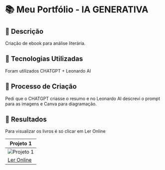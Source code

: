 <h1> 📚 Meu Portfólio - IA GENERATIVA </h1>

## 🌸 Descrição
Criação de ebook para análise literária.

## 🌸 Tecnologias Utilizadas
Foram utilizados CHATGPT + Leonardo AI

## 🌸 Processo de Criação
Pedi que o CHATGPT criasse o resumo e no Leonardo AI descrevi o prompt para as imagens e Canva para diagramação.

## 🌸 Resultados
Para visualizar os livros é so clicar em Ler Online

| Projeto 1           | 
|----------------------|
| ![Projeto 1](https://image.slidesharecdn.com/livrodoedgarallanpoebyellagui-241125121027-dd75e53d/85/Analise-Literario-Edgar-Allan-Poe-by-ellagui-pdf-1-320.jpg) 
| [Ler Online](https://pt.slideshare.net/slideshow/analise-literario-edgar-allan-poe-by-ellagui-pdf/273583566) | 
